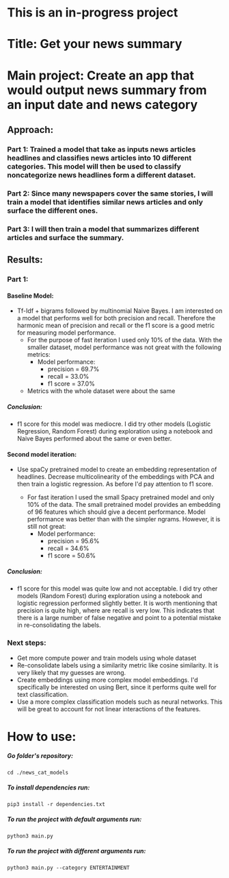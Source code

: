 # This is an in-progress project
# Title: Get your news summary

# Main project: Create an app that would output news summary from an input date and news category
## Approach:

### Part 1: Trained a model that take as inputs news articles headlines and classifies news articles into 10 different categories. This model will then be used to classify noncategorize news headlines form a different dataset.

### Part 2: Since many newspapers cover the same stories, I will train a model that identifies similar news articles and only surface the different ones.

### Part 3: I will then train a model that summarizes different articles and surface the summary.

## Results:
### Part 1:
#### Baseline Model:
* Tf-Idf + bigrams followed by multinomial Naive Bayes. I am interested on a model that performs well for both precision and recall. Therefore the harmonic mean of precision and recall or the f1 score is a good metric for measuring model performance.
    * For the purpose of fast iteration I used only 10% of the data. With the smaller dataset, model performance was not great with the following metrics:
         * Model performance:
            * precision = 69.7%
            * recall = 33.0%
            * f1 score = 37.0%
    * Metrics with the whole dataset were about the same
##### Conclusion:
* f1 score for this model was mediocre. I did try other models (Logistic Regression, Random Forest) during exploration using a notebook and Naive Bayes performed about the same or even better.

#### Second model iteration:
* Use spaCy pretrained model to create an embedding representation of headlines. Decrease multicolinearity of the embeddings with PCA and then train a logistic regression. As before I'd pay attention to f1 score.

   * For fast iteration I used the small Spacy pretrained model and only 10% of the data. The small pretrained model provides an embedding of 96 features which should give a decent performance. Model performance was better than with the simpler ngrams. However, it is still not great:
      * Model performance:
         * precision = 95.6%
         * recall = 34.6%
         * f1 score = 50.6%

##### Conclusion:
* f1 score for this model was quite low and not acceptable. I did try other models (Random Forest) during exploration using a notebook and logistic regression performed slightly better. It is worth mentioning that precision is quite high, where are recall is very low. This indicates that there is a large number of false negative and point to a potential mistake in re-consolidating the labels.

### Next steps:
* Get more compute power and train models using whole dataset
* Re-consolidate labels using a similarity metric like cosine similarity. It is very likely that my guesses are wrong.
* Create embeddings using more complex model embeddings. I'd specifically be interested on using Bert, since it performs quite well for text classification.
* Use a more complex classification models such as neural networks. This will be great to account for not linear interactions of the features.

# How to use:
##### Go folder's repository:

```cd ./news_cat_models```

##### To install dependencies run: 
```pip3 install -r dependencies.txt```

##### To run the project with default arguments run:
```python3 main.py```

##### To run the project with different arguments run:
```python3 main.py --category ENTERTAINMENT```
